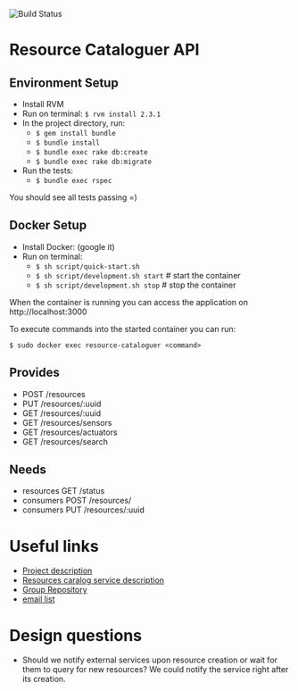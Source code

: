 ![Build Status](https://gitlab.com/smart-city-software-platform/resource-cataloguer/badges/master/build.svg)

Resource Cataloguer API
====================

Environment Setup
-----------------

* Install RVM
* Run on terminal: ```$ rvm install 2.3.1```
* In the project directory, run:
  * ```$ gem install bundle```
  * ```$ bundle install```
  * ```$ bundle exec rake db:create```
  * ```$ bundle exec rake db:migrate```
* Run the tests:
  * ```$ bundle exec rspec```

You should see all tests passing =)

Docker Setup
------------

* Install Docker: (google it)
* Run on terminal:
  * ```$ sh script/quick-start.sh```
  * ```$ sh script/development.sh start``` # start the container
  * ```$ sh script/development.sh stop```  # stop the container

When the container is running you can access the application on
http://localhost:3000

To execute commands into the started container you can run:

```$ sudo docker exec resource-cataloguer <command>```

Provides
--------

* POST /resources
* PUT /resources/:uuid
* GET /resources/:uuid
* GET /resources/sensors
* GET /resources/actuators
* GET /resources/search

Needs
-----

* resources GET /status
* consumers POST /resources/
* consumers PUT /resources/:uuid


Useful links
============

* [Project description](https://social.stoa.usp.br/poo2016/projeto/projeto-plataforma-cidades-inteligentes)
* [Resources caralog service description](https://gitlab.com/smart-city-software-platform/resource-cataloguer/wikis/home) 
* [Group Repository](https://gitlab.com/groups/smart-city-software-platform)
* [email list](https://groups.google.com/forum/#!forum/pci-lideres-equipe-de-organizacao-poo-ime-2016)

Design questions
==============

* Should we notify external services upon resource creation or wait for them to query for new resources? We could notify the service right after its creation.
